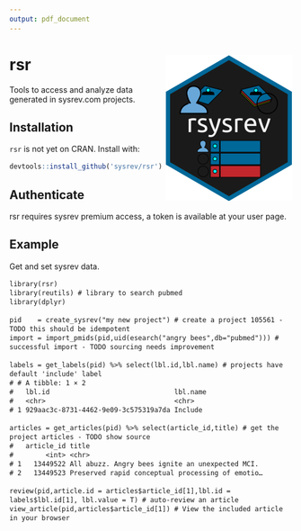 ```yaml
---
output: pdf_document
---
```


# rsr <img src="man/figures/logo.svg" align="right" />
Tools to access and analyze data generated in sysrev.com projects.

## Installation
`rsr` is not yet on CRAN. Install with:
``` r
devtools::install_github('sysrev/rsr')
```

## Authenticate
rsr requires sysrev premium access, a token is available at your user page.


## Example
Get and set sysrev data.

```
library(rsr)
library(reutils) # library to search pubmed
library(dplyr)

pid    = create_sysrev("my new project") # create a project 105561 - TODO this should be idempotent
import = import_pmids(pid,uid(esearch("angry bees",db="pubmed"))) # successful import - TODO sourcing needs improvement

labels = get_labels(pid) %>% select(lbl.id,lbl.name) # projects have default 'include' label
# # A tibble: 1 × 2
#   lbl.id                               lbl.name
#   <chr>                                <chr>   
# 1 929aac3c-8731-4462-9e09-3c575319a7da Include

articles = get_articles(pid) %>% select(article_id,title) # get the project articles - TODO show source
#   article_id title                                           
#        <int> <chr>                                           
# 1   13449522 All abuzz. Angry bees ignite an unexpected MCI. 
# 2   13449523 Preserved rapid conceptual processing of emotio…

review(pid,article.id = articles$article_id[1],lbl.id = labels$lbl.id[1], lbl.value = T) # auto-review an article
view_article(pid,articles$article_id[1]) # View the included article in your browser
```
